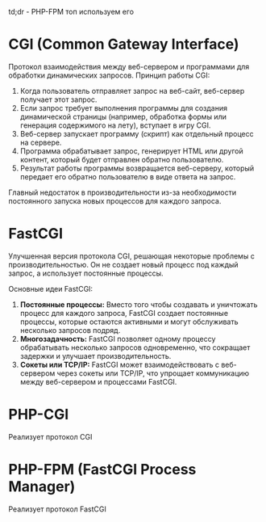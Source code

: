 td;dr - PHP-FPM топ используем его
# CGI (Common Gateway Interface)
 Протокол взаимодействия между веб-сервером и программами для обработки динамических запросов. Принцип работы CGI:
1. Когда пользователь отправляет запрос на веб-сайт, веб-сервер получает этот запрос.
2. Если запрос требует выполнения программы для создания динамической страницы (например, обработка формы или генерация содержимого на лету), вступает в игру CGI.
3. Веб-сервер запускает программу (скрипт) как отдельный процесс на сервере.
4. Программа обрабатывает запрос, генерирует HTML или другой контент, который будет отправлен обратно пользователю.
5. Результат работы программы возвращается веб-серверу, который передает его обратно пользователю в виде ответа на запрос.

Главный недостаток в производительности из-за необходимости постоянного запуска новых процессов для каждого запроса.

# FastCGI
Улучшенная версия протокола CGI, решающая некоторые проблемы с производительностью. Он не создает новый процесс под каждый запрос, а использует постоянные процессы.

Основные идеи FastCGI:
1. **Постоянные процессы:** Вместо того чтобы создавать и уничтожать процесс для каждого запроса, FastCGI создает постоянные процессы, которые остаются активными и могут обслуживать несколько запросов подряд.
2. **Многозадачность:** FastCGI позволяет одному процессу обрабатывать несколько запросов одновременно, что сокращает задержки и улучшает производительность.
3. **Сокеты или TCP/IP:** FastCGI может взаимодействовать с веб-сервером через сокеты или TCP/IP, что упрощает коммуникацию между веб-сервером и процессами FastCGI.

# PHP-CGI
Реализует протокол CGI

# PHP-FPM (FastCGI Process Manager)
Реализует протокол FastCGI

